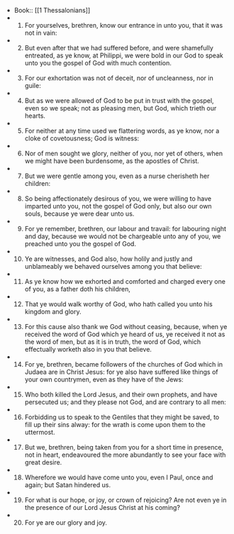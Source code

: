 - Book:: [[1 Thessalonians]]
- 1. For yourselves, brethren, know our entrance in unto you, that it was not in vain:
- 2. But even after that we had suffered before, and were shamefully entreated, as ye know, at Philippi, we were bold in our God to speak unto you the gospel of God with much contention.
- 3. For our exhortation was not of deceit, nor of uncleanness, nor in guile:
- 4. But as we were allowed of God to be put in trust with the gospel, even so we speak; not as pleasing men, but God, which trieth our hearts.
- 5. For neither at any time used we flattering words, as ye know, nor a cloke of covetousness; God is witness:
- 6. Nor of men sought we glory, neither of you, nor yet of others, when we might have been burdensome, as the apostles of Christ.
- 7. But we were gentle among you, even as a nurse cherisheth her children:
- 8. So being affectionately desirous of you, we were willing to have imparted unto you, not the gospel of God only, but also our own souls, because ye were dear unto us.
- 9. For ye remember, brethren, our labour and travail: for labouring night and day, because we would not be chargeable unto any of you, we preached unto you the gospel of God.
- 10. Ye are witnesses, and God also, how holily and justly and unblameably we behaved ourselves among you that believe:
- 11. As ye know how we exhorted and comforted and charged every one of you, as a father doth his children,
- 12. That ye would walk worthy of God, who hath called you unto his kingdom and glory.
- 13. For this cause also thank we God without ceasing, because, when ye received the word of God which ye heard of us, ye received it not as the word of men, but as it is in truth, the word of God, which effectually worketh also in you that believe.
- 14. For ye, brethren, became followers of the churches of God which in Judaea are in Christ Jesus: for ye also have suffered like things of your own countrymen, even as they have of the Jews:
- 15. Who both killed the Lord Jesus, and their own prophets, and have persecuted us; and they please not God, and are contrary to all men:
- 16. Forbidding us to speak to the Gentiles that they might be saved, to fill up their sins alway: for the wrath is come upon them to the uttermost.
- 17. But we, brethren, being taken from you for a short time in presence, not in heart, endeavoured the more abundantly to see your face with great desire.
- 18. Wherefore we would have come unto you, even I Paul, once and again; but Satan hindered us.
- 19. For what is our hope, or joy, or crown of rejoicing? Are not even ye in the presence of our Lord Jesus Christ at his coming?
- 20. For ye are our glory and joy.
